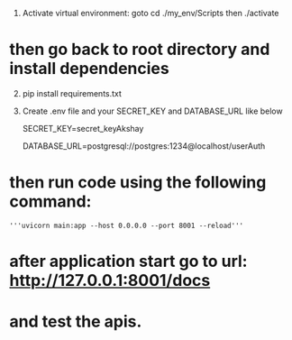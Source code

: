1. Activate virtual environment:
goto cd ./my_env/Scripts
then ./activate

# then go back to root directory and install dependencies

2. pip install requirements.txt

3. Create .env file and your SECRET_KEY and DATABASE_URL like below 

    SECRET_KEY=secret_keyAkshay

    DATABASE_URL=postgresql://postgres:1234@localhost/userAuth

# then run code using the following command:

    '''uvicorn main:app --host 0.0.0.0 --port 8001 --reload'''

# after application start go to url: http://127.0.0.1:8001/docs

# and test the apis.

